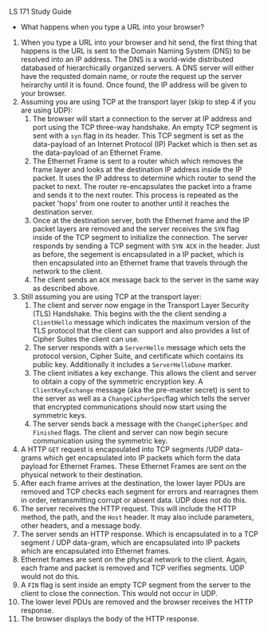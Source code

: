 LS 171 Study Guide

- What happens when you type a URL into your browser?

1. When you type a URL into your browser and hit send, the first thing that happens is the URL is sent to the Domain Naming System (DNS) to be resolved into an IP address. The DNS is a world-wide distributed databased of hierarchically organized servers. A DNS server will either have the requsted domain name, or route the request up the server heirarchy until it is found. Once found, the IP address will be given to your browser.
2. Assuming you are using TCP at the transport layer (skip to step 4 if you are using UDP):
   1. The browser will start a connection to the server at IP address and port using the TCP three-way handshake. An empty TCP segment is sent with a `syn` flag in its header. This  TCP segment is set as the data-payload of an Internet Protocol (IP) Packet which is then set as the data-payload of an Ethernet Frame.
   2. The Ethernet Frame is sent to a router which which removes the frame layer and looks at the destination IP address inside the IP packet. It uses the IP address to determine which router to send the packet to next. The router re-encapsulates the packet into a frame and sends it to the next router. This process is repeated as the packet 'hops' from one router to another until it reaches the destination server.
   3. Once at the destination server, both the Ethernet frame and the IP packet layers are removed and the server receives the `SYN` flag inside of the TCP segment to initialize the connection. The server responds by sending a TCP segment with `SYN ACK` in the header. Just as before, the segement is encapsulated in a IP packet, which is then encapsulated into an Ethernet frame that travels through the network to the client. 
   4. The client sends an `ACK` message back to the server in the same way as described above.
3. Still assuming you are using TCP at the transport layer:
   1. The client and server now engage in the Transport Layer Security (TLS) Handshake. This begins with the the client sending a `ClientHello` message which indicates the maximum version of the TLS protocol that the client can support and also provides a list of Cipher Suites the client can use.
   2. The server responds with a `ServerHello` message which sets the protocol version, Cipher Suite, and certificate which contains its public key. Additionally it includes a `ServerHelloDone` marker.
   3. The client initiates a key exchange. This allows the client and server to obtain a copy of the symmetric encryption key. A `ClientKeyExchange` message (aka the pre-master secret) is sent to the server as well as a `ChangeCipherSpec`flag which tells the server that encrypted communications should now start using the symmetric keys.
   4. The server sends back a message with the `ChangeCipherSpec` and `Finished` flags. The client and server can now begin secure communication using the symmetric key.
4. A HTTP `GET` request is encapsulated into TCP segments /UDP data-grams which get encapsulated into IP packets which form the data payload for Ethernet Frames. These Ethernet Frames are sent on the physical network to their destination.
5. After each frame arrives at the destination, the lower layer PDUs are removed and TCP checks each segment for errors and rearragnes them in order, retransmitting corrupt or absent data. UDP does not do this.
6. The server receives the HTTP request. This will include the HTTP method, the path, and the `Host` header. It may also include parameters, other headers, and a message body.
7. The server sends an HTTP response. Which is encapsulated in to a TCP segment / UDP data-gram, which are encapsulated into IP packets which are encapsulated into Ethernet frames.
8. Ethernet frames are sent on the physcal network to the client. Again, each frame and packet is removed and TCP verifies segments. UDP would not do this.
9. A `FIN` flag is sent inside an empty TCP segment from the server to the client to close the connection. This would not occur in UDP.
10. The lower level PDUs are removed and the browser receives the HTTP response.
11. The browser displays the body of the HTTP response.